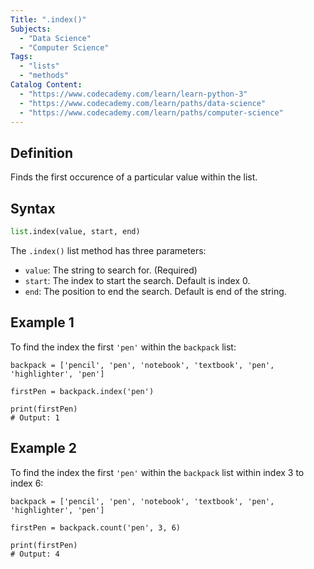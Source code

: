 ```yaml
---
Title: ".index()"
Subjects:
  - "Data Science"
  - "Computer Science"
Tags:
  - "lists"
  - "methods"
Catalog Content:
  - "https://www.codecademy.com/learn/learn-python-3"
  - "https://www.codecademy.com/learn/paths/data-science"
  - "https://www.codecademy.com/learn/paths/computer-science"
---
```


## Definition 

Finds the first occurence of a particular value within the list.

## Syntax

```py
list.index(value, start, end)
```

The `.index()` list method has three parameters:

- `value`: The string to search for. (Required)
- `start`: The index to start the search. Default is index 0.
- `end`: The position to end the search. Default is end of the string.

## Example 1

To find the index the first `'pen'` within the `backpack` list:

```codebyte/python
backpack = ['pencil', 'pen', 'notebook', 'textbook', 'pen', 'highlighter', 'pen']

firstPen = backpack.index('pen')

print(firstPen)
# Output: 1
```

## Example 2

To find the index the first `'pen'` within the `backpack` list within index 3 to index 6:

```codebyte/python
backpack = ['pencil', 'pen', 'notebook', 'textbook', 'pen', 'highlighter', 'pen']

firstPen = backpack.count('pen', 3, 6)

print(firstPen)
# Output: 4
```